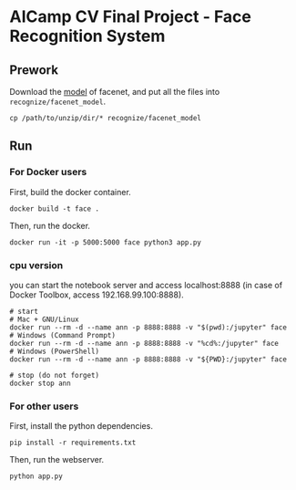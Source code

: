 # AICamp CV Final Project - Face Recognition System

## Prework

Download the [model](https://drive.google.com/open?id=1EXPBSXwTaqrSC0OhUdXNmKSh9qJUQ55-) of facenet, and put all the files into `recognize/facenet_model`.

```
cp /path/to/unzip/dir/* recognize/facenet_model
```



## Run

### For Docker users

First, build the docker container.

```
docker build -t face .
```

Then, run the docker.

```
docker run -it -p 5000:5000 face python3 app.py
```
### cpu version

you can start the notebook server and access localhost:8888 (in case of Docker Toolbox, access 192.168.99.100:8888).
```
# start
# Mac + GNU/Linux
docker run --rm -d --name ann -p 8888:8888 -v "$(pwd):/jupyter" face
# Windows (Command Prompt)
docker run --rm -d --name ann -p 8888:8888 -v "%cd%:/jupyter" face
# Windows (PowerShell)
docker run --rm -d --name ann -p 8888:8888 -v "${PWD}:/jupyter" face 

# stop (do not forget)
docker stop ann
```
### For other users

First, install the python dependencies.

```
pip install -r requirements.txt
```

Then, run the webserver.

```
python app.py
```
